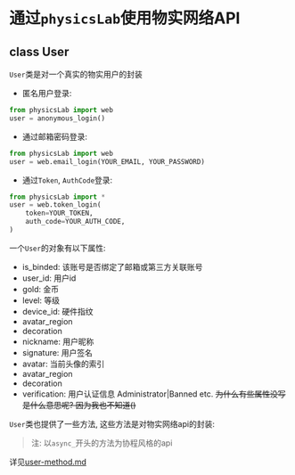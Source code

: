 # 通过`physicsLab`使用物实网络API

## class User

`User`类是对一个真实的物实用户的封装

* 匿名用户登录:

```python
from physicsLab import web
user = anonymous_login()
```

* 通过邮箱密码登录:

```python
from physicsLab import web
user = web.email_login(YOUR_EMAIL, YOUR_PASSWORD)
```

* 通过`Token`, `AuthCode`登录:

```python
from physicsLab import *
user = web.token_login(
    token=YOUR_TOKEN,
    auth_code=YOUR_AUTH_CODE,
)
```

一个`User`的对象有以下属性:

* is_binded: 该账号是否绑定了邮箱或第三方关联账号
* user_id: 用户id
* gold: 金币
* level: 等级
* device_id: 硬件指纹
* avatar_region
* decoration
* nickname: 用户昵称
* signature: 用户签名
* avatar: 当前头像的索引
* avatar_region
* decoration
* verification: 用户认证信息 Administrator|Banned etc.
~~为什么有些属性没写是什么意思呢? 因为我也不知道()~~

`User`类也提供了一些方法, 这些方法是对物实网络api的封装:
> 注: 以`async_`开头的方法为协程风格的api

详见[user-method.md](./docsgen/user-method.md)
